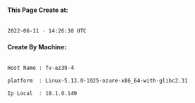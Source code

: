 
   
#### This Page Create at:

```bash

2022-06-11 - 14:26:38 UTC

```

#### Create By Machine:

```bash

Host Name : fv-az39-4

platform  : Linux-5.13.0-1025-azure-x86_64-with-glibc2.31

Ip Local  : 10.1.0.149

```

